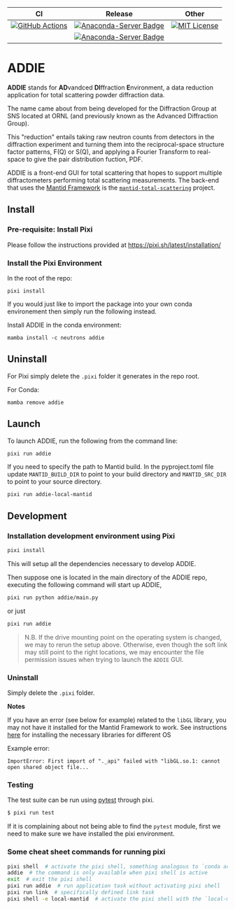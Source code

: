 | CI     | Release | Other |
|--------|---------|-------|
| [![GitHub Actions](https://github.com/neutrons/addie/actions/workflows/actions.yml/badge.svg?branch=master)](https://github.com/neutrons/addie/actions/workflows/actions.yml) | [![Anaconda-Server Badge](https://anaconda.org/neutrons/addie/badges/version.svg)](https://anaconda.org/neutrons/addie) | [![MIT License](https://img.shields.io/badge/license-MIT-blue.svg)](http://opensource.org/licenses/MIT) |
|  | [![Anaconda-Server Badge](https://anaconda.org/neutrons/addie/badges/platforms.svg)](https://anaconda.org/neutrons/addie) |





# ADDIE

**ADDIE** stands for **AD**vandced **DI**ffraction **E**nvironment,
a data reduction application for total scattering powder diffraction data.

The name came about from being developed for the Diffraction Group
at SNS located at ORNL (and previously known as the Advanced Diffraction Group).

This "reduction" entails taking raw neutron counts from detectors
in the diffraction experiment and turning them into the
reciprocal-space structure factor patterns, F(Q) or S(Q),
and applying a Fourier Transform to real-space to give
the pair distribution fuction, PDF.

ADDIE is a front-end GUI for total scattering that hopes to support
multiple diffractometers performing total scattering measurements.
The back-end that uses the
[Mantid Framework](https://docs.mantidproject.org/nightly/)
is the [`mantid-total-scattering`](https://github.com/neutrons/mantid_total_scattering)
project.

## Install

### Pre-requisite: Install Pixi

Please follow the instructions provided at https://pixi.sh/latest/installation/

### Install the Pixi Environment

In the root of the repo:

```
pixi install
```

If you would just like to import the package into your own conda environement
then simply run the following instead.

Install ADDIE in the conda environment:
```
mamba install -c neutrons addie
```

## Uninstall

For Pixi simply delete the `.pixi` folder it generates in the repo root.

For Conda:
```
mamba remove addie
```

## Launch

To launch ADDIE, run the following from the command line:

```bash
pixi run addie
```

If you need to specify the path to Mantid build.
In the pyproject.toml file 
update `MANTID_BUILD_DIR` to point to your build directory
and  `MANTID_SRC_DIR` to point to your source directory.
```
pixi run addie-local-mantid
```


## Development


### Installation development environment using Pixi

```bash
pixi install
```

This will setup all the dependencies necessary to develop ADDIE.

Then suppose one is located in the main directory of the ADDIE repo, executing
the following command will start up ADDIE,

```bash
pixi run python addie/main.py
```

or just

```bash
pixi run addie
```

> N.B. If the drive mounting point on the operating system is changed, we may to
rerun the setup above. Otherwise, even though the soft link may still point to
the right locations, we may encounter the file permission issues when trying to
launch the `ADDIE` GUI.

### Uninstall

Simply delete the `.pixi` folder.

**Notes**

If you have an error (see below for example) related to the `libGL` library,
you may not have it installed for the Mantid Framework to work.
See instructions
[here](https://github.com/mantidproject/conda-recipes/#gl-and-glu-libs)
for installing the necessary libraries for different OS

Example error:

```
ImportError: First import of "._api" failed with "libGL.so.1: cannot open shared object file...
```

### Testing

The test suite can be run using [pytest](https://docs.pytest.org/en/latest/) through pixi.
```bash
$ pixi run test
```
If it is complaining about not being able to find the `pytest` module, first we
need to make sure we have installed the pixi environment.

### Some cheat sheet commands for running pixi

```bash
pixi shell  # activate the pixi shell, something analogous to `conda activate`
addie  # the command is only available when pixi shell is active
exit  # exit the pixi shell
pixi run addie  # run application task without activating pixi shell
pixi run link  # specifically defined link task
pixi shell -e local-mantid  # activate the pixi shell with the `local-mantid` environment
```
